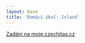 ```yaml
---
layout: base
title: 'Domácí úkol: Island'
---
```


[Zadání na moje.czechitas.cz](https://moje.czechitas.cz/cs/udalosti/prehled/2248-html-a-css/domaci-ukol/739)
